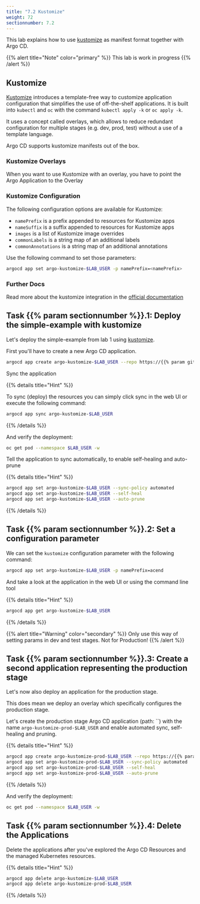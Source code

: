 ```yaml
---
title: "7.2 Kustomize"
weight: 72
sectionnumber: 7.2
---
```


This lab explains how to use [kustomize](https://kustomize.io/)  as manifest format together with Argo CD.

{{% alert title="Note" color="primary" %}}
This lab is work in progress
{{% /alert %}}


## Kustomize

[Kustomize](https://kustomize.io/) introduces a template-free way to customize application configuration that simplifies the use of off-the-shelf applications. It is built into `kubectl` and `oc` with the command `kubectl apply -k` or `oc apply -k`.

It uses a concept called overlays, which allows to reduce redundant configuration for multiple stages (e.g. dev, prod, test) without a use of a template language.

Argo CD supports kustomize manifests out of the box.


### Kustomize Overlays

When you want to use Kustomize with an overlay, you have to point the Argo Application to the Overlay


### Kustomize Configuration

The following configuration options are available for Kustomize:

* `namePrefix` is a prefix appended to resources for Kustomize apps
* `nameSuffix` is a suffix appended to resources for Kustomize apps
* `images` is a list of Kustomize image overrides
* `commonLabels` is a string map of an additional labels
* `commonAnnotations` is a string map of an additional annotations

Use the following command to set those parameters:

```bash
argocd app set argo-kustomize-$LAB_USER -p namePrefix=<namePrefix>
```


### Further Docs

Read more about the kustomize integration in the [official documentation](https://argo-cd.readthedocs.io/en/stable/user-guide/kustomize/)


## Task {{% param sectionnumber %}}.1: Deploy the simple-example with kustomize

Let's deploy the simple-example from lab 1 using [kustomize](https://github.com/acend/argocd-training-examples/tree/master/kustomize/simple-example).

First you'll have to create a new Argo CD application.

```bash
argocd app create argo-kustomize-$LAB_USER --repo https://{{% param giteaUrl %}}/$LAB_USER/argocd-training-examples.git --path 'kustomize/simple-example' --dest-server https://kubernetes.default.svc --dest-namespace $LAB_USER
```

Sync the application

{{% details title="Hint" %}}

To sync (deploy) the resources you can simply click sync in the web UI or execute the following command:

```bash
argocd app sync argo-kustomize-$LAB_USER
```
{{% /details %}}

And verify the deployment:

```bash
oc get pod --namespace $LAB_USER -w
```

Tell the application to sync automatically, to enable self-healing and auto-prune

{{% details title="Hint" %}}
```bash
argocd app set argo-kustomize-$LAB_USER --sync-policy automated
argocd app set argo-kustomize-$LAB_USER --self-heal
argocd app set argo-kustomize-$LAB_USER --auto-prune
```
{{% /details %}}


## Task {{% param sectionnumber %}}.2: Set a configuration parameter

We can set the `kustomize` configuration parameter with the following command:

```bash
argocd app set argo-kustomize-$LAB_USER -p namePrefix=acend
```

And take a look at the application in the web UI or using the command line tool

{{% details title="Hint" %}}

```bash
argocd app get argo-kustomize-$LAB_USER
```
{{% /details %}}

{{% alert title="Warning" color="secondary" %}}
Only use this way of setting params in dev and test stages. Not for Production!
{{% /alert %}}


## Task {{% param sectionnumber %}}.3: Create a second application representing the production stage

Let's now also deploy an application for the production stage.

This does mean we deploy an overlay which specifically configures the production stage.

Let's create the production stage Argo CD application (path: ``) with the name `argo-kustomize-prod-$LAB_USER` and enable automated sync, self-healing and pruning.

{{% details title="Hint" %}}

```bash
argocd app create argo-kustomize-prod-$LAB_USER --repo https://{{% param giteaUrl %}}/$LAB_USER/argocd-training-examples.git --path 'kustomize/overlays-example/overlays/production' --dest-server https://kubernetes.default.svc --dest-namespace $LAB_USER
argocd app set argo-kustomize-prod-$LAB_USER --sync-policy automated
argocd app set argo-kustomize-prod-$LAB_USER --self-heal
argocd app set argo-kustomize-prod-$LAB_USER --auto-prune
```

{{% /details %}}

And verify the deployment:

```bash
oc get pod --namespace $LAB_USER -w
```


## Task {{% param sectionnumber %}}.4: Delete the Applications

Delete the applications after you've explored the Argo CD Resources and the managed Kubernetes resources.

{{% details title="Hint" %}}
```bash
argocd app delete argo-kustomize-$LAB_USER
argocd app delete argo-kustomize-prod-$LAB_USER
```
{{% /details %}}
